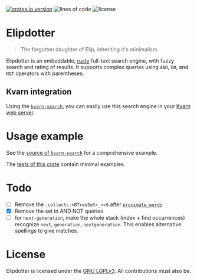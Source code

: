 [![crates.io version](https://img.shields.io/crates/v/elipdotter)](https://crates.io/crates/elipdotter)
![lines of code](https://img.shields.io/tokei/lines/github/Icelk/elipdotter)
![license](https://img.shields.io/github/license/Icelk/elipdotter)

# Elipdotter

> The forgotten daughter of Elip, inheriting it's minimalism.

Elipdotter is an embeddable, [rusty](https://rust-lang.org) full-text search engine, with fuzzy search and rating of results.
It supports complex queries using `AND`, `OR`, and `NOT` operators with parentheses.

## Kvarn integration

Using the [`kvarn-search`](https://github.com/Icelk/kvarn-search),
you can easily use this search engine in your [Kvarn web server](https://kvarn.org).

# Usage example

See the [source of `kvarn-search`](https://github.com/Icelk/kvarn-search/tree/main/src/)
for a comprehensive example.

The [tests of this crate](https://github.com/Icelk/elipdotter/tree/main/tests/)
contain minimal examples.

# Todo

-   [ ] Remove the `.collect::<BTreeSet<_>>`s after [`proximate_words`](https://docs.rs/elipdotter/latest/elipdotter/proximity/fn.proximate_words.html)
-   [x] Remove the set in AND NOT queries
-   [ ] for `next-generation`, make the whole stack (index + find occurrences) recognize `next`, `generation`, `nextgeneration`.
        This enables alternative spellings to give matches.

# License

Elipdotter is licensed under the [GNU LGPLv3](COPYING).
All contributions must also be.

